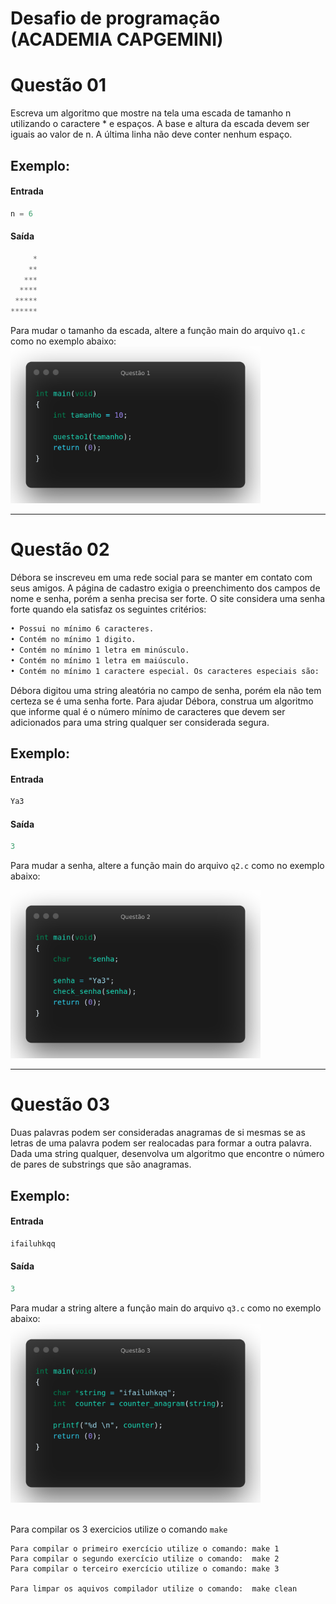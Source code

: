 # Desafio de programação (ACADEMIA CAPGEMINI)

# Questão 01

Escreva um algoritmo que mostre na tela uma escada de tamanho n utilizando o caractere * e espaços. A base e altura da escada devem ser iguais ao valor de n.
A última linha não deve conter nenhum espaço.

## Exemplo:

#### Entrada
```C
n = 6
```

#### Saída
```C
     *
    **
   ***
  ****
 *****
******
```

Para mudar o tamanho da escada, altere a função main do arquivo `q1.c` como no exemplo abaixo:
<img src="https://github.com/andersonhsporto/Cap-Desafio-de-programacao/blob/main/images/main1.png" width="400" height=auto/>


<hr>

# Questão 02

Débora se inscreveu em uma rede social para se manter em contato com seus amigos. A página de cadastro exigia o preenchimento dos campos de nome e senha, porém a senha precisa ser forte. O site considera uma senha forte quando ela satisfaz os seguintes critérios:
```bash
• Possui no mínimo 6 caracteres.
• Contém no mínimo 1 digito.
• Contém no mínimo 1 letra em minúsculo.
• Contém no mínimo 1 letra em maiúsculo.
• Contém no mínimo 1 caractere especial. Os caracteres especiais são: !@#$%^&*()-+
```
Débora digitou uma string aleatória no campo de senha, porém ela não tem certeza se é uma senha forte. Para ajudar Débora, construa um algoritmo que informe qual é o número mínimo de caracteres que devem ser adicionados para uma string qualquer ser considerada segura.

## Exemplo:

#### Entrada
```C
Ya3
```

#### Saída
```C
3
```

Para mudar a senha, altere a função main do arquivo `q2.c` como no exemplo abaixo:
<br>

<img src="https://github.com/andersonhsporto/Cap-Desafio-de-programacao/blob/main/images/main2.png" width="400" height=auto/>

<br>
<hr>

# Questão 03

Duas palavras podem ser consideradas anagramas de si mesmas se as letras de uma palavra podem ser realocadas para formar a outra palavra. Dada uma string qualquer, desenvolva um algoritmo que encontre o número de pares de substrings que são anagramas.



## Exemplo:

#### Entrada
```C
ifailuhkqq
```

#### Saída
```C
3
```

Para mudar a string altere a função main do arquivo `q3.c` como no exemplo abaixo:
<br>
<img src="https://github.com/andersonhsporto/Cap-Desafio-de-programacao/blob/main/images/main3.png" width="400" height=auto align="auto"/>
<br>
<br>

Para compilar os 3 exercicios utilize o comando `make`
```
Para compilar o primeiro exercício utilize o comando: make 1
Para compilar o segundo exercício utilize o comando:  make 2
Para compilar o terceiro exercício utilize o comando: make 3

Para limpar os aquivos compilador utilize o comando:  make clean
```
